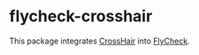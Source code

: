 # flycheck-crosshair

This package integrates [CrossHair](https://github.com/pschanely/CrossHair) into [FlyCheck](https://www.flycheck.org).
